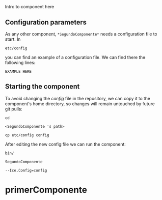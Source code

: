 ```
```
#
``` SegundoComponente
```
Intro to component here


## Configuration parameters
As any other component,
``` *SegundoComponente* ```
needs a configuration file to start. In

    etc/config

you can find an example of a configuration file. We can find there the following lines:

    EXAMPLE HERE

    
## Starting the component
To avoid changing the *config* file in the repository, we can copy it to the component's home directory, so changes will remain untouched by future git pulls:

    cd

``` <SegundoComponente 's path> ```

    cp etc/config config
    
After editing the new config file we can run the component:

    bin/

```SegundoComponente ```

    --Ice.Config=config
# primerComponente
